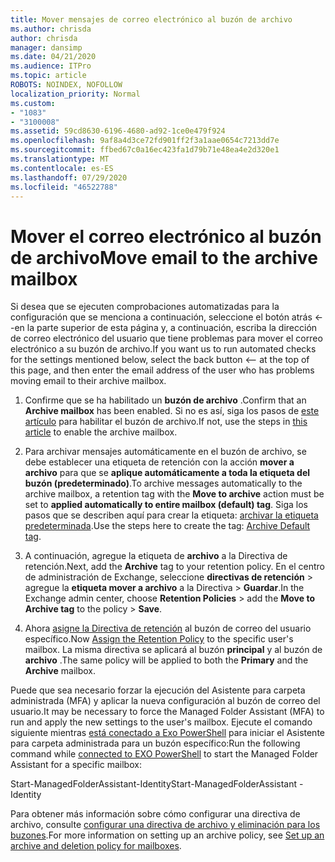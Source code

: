 ```yaml
---
title: Mover mensajes de correo electrónico al buzón de archivo
ms.author: chrisda
author: chrisda
manager: dansimp
ms.date: 04/21/2020
ms.audience: ITPro
ms.topic: article
ROBOTS: NOINDEX, NOFOLLOW
localization_priority: Normal
ms.custom:
- "1083"
- "3100008"
ms.assetid: 59cd8630-6196-4680-ad92-1ce0e479f924
ms.openlocfilehash: 9af8a4d3ce72fd901ff2f3a1aae0654c7213dd7e
ms.sourcegitcommit: ffbed67c0a16ec423fa1d79b71e48ea4e2d320e1
ms.translationtype: MT
ms.contentlocale: es-ES
ms.lasthandoff: 07/29/2020
ms.locfileid: "46522788"
---
```

# <a name="move-email-to-the-archive-mailbox"></a><span data-ttu-id="ccb1e-102">Mover el correo electrónico al buzón de archivo</span><span class="sxs-lookup"><span data-stu-id="ccb1e-102">Move email to the archive mailbox</span></span>

<span data-ttu-id="ccb1e-103">Si desea que se ejecuten comprobaciones automatizadas para la configuración que se menciona a continuación, seleccione el botón atrás <--en la parte superior de esta página y, a continuación, escriba la dirección de correo electrónico del usuario que tiene problemas para mover el correo electrónico a su buzón de archivo.</span><span class="sxs-lookup"><span data-stu-id="ccb1e-103">If you want us to run automated checks for the settings mentioned below, select the back button <-- at the top of this page, and then enter the email address of the user who has problems moving email to their archive mailbox.</span></span>

1. <span data-ttu-id="ccb1e-104">Confirme que se ha habilitado un **buzón de archivo** .</span><span class="sxs-lookup"><span data-stu-id="ccb1e-104">Confirm that an **Archive mailbox** has been enabled.</span></span> <span data-ttu-id="ccb1e-105">Si no es así, siga los pasos de [este artículo](https://docs.microsoft.com/microsoft-365/compliance/enable-archive-mailboxes) para habilitar el buzón de archivo.</span><span class="sxs-lookup"><span data-stu-id="ccb1e-105">If not, use the steps in [this article](https://docs.microsoft.com/microsoft-365/compliance/enable-archive-mailboxes) to enable the archive mailbox.</span></span>

2. <span data-ttu-id="ccb1e-106">Para archivar mensajes automáticamente en el buzón de archivo, se debe establecer una etiqueta de retención con la acción **mover a archivo** para que se **aplique automáticamente a toda la etiqueta del buzón (predeterminado)**.</span><span class="sxs-lookup"><span data-stu-id="ccb1e-106">To archive messages automatically to the archive mailbox, a retention tag with the **Move to archive** action must be set to **applied automatically to entire mailbox (default) tag**.</span></span> <span data-ttu-id="ccb1e-107">Siga los pasos que se describen aquí para crear la etiqueta: [archivar la etiqueta predeterminada](https://docs.microsoft.com/microsoft-365/compliance/set-up-an-archive-and-deletion-policy-for-mailboxes#create-a-custom-archive-default-policy-tag).</span><span class="sxs-lookup"><span data-stu-id="ccb1e-107">Use the steps here to create the tag: [Archive Default tag](https://docs.microsoft.com/microsoft-365/compliance/set-up-an-archive-and-deletion-policy-for-mailboxes#create-a-custom-archive-default-policy-tag).</span></span>

3. <span data-ttu-id="ccb1e-108">A continuación, agregue la etiqueta de **archivo** a la Directiva de retención.</span><span class="sxs-lookup"><span data-stu-id="ccb1e-108">Next, add the **Archive** tag to your retention policy.</span></span> <span data-ttu-id="ccb1e-109">En el centro de administración de Exchange, seleccione **directivas de retención** > agregue la **etiqueta mover a archivo** a la Directiva > **Guardar**.</span><span class="sxs-lookup"><span data-stu-id="ccb1e-109">In the Exchange admin center, choose **Retention Policies** > add the **Move to Archive tag** to the policy > **Save**.</span></span>

4. <span data-ttu-id="ccb1e-110">Ahora [asigne la Directiva de retención](https://docs.microsoft.com/exchange/security-and-compliance/messaging-records-management/apply-retention-policy) al buzón de correo del usuario específico.</span><span class="sxs-lookup"><span data-stu-id="ccb1e-110">Now [Assign the Retention Policy](https://docs.microsoft.com/exchange/security-and-compliance/messaging-records-management/apply-retention-policy) to the specific user's mailbox.</span></span> <span data-ttu-id="ccb1e-111">La misma directiva se aplicará al buzón **principal** y al buzón de **archivo** .</span><span class="sxs-lookup"><span data-stu-id="ccb1e-111">The same policy will be applied to both the **Primary** and the **Archive** mailbox.</span></span>

<span data-ttu-id="ccb1e-112">Puede que sea necesario forzar la ejecución del Asistente para carpeta administrada (MFA) y aplicar la nueva configuración al buzón de correo del usuario.</span><span class="sxs-lookup"><span data-stu-id="ccb1e-112">It may be necessary to force the Managed Folder Assistant (MFA) to run and apply the new settings to the user's mailbox.</span></span> <span data-ttu-id="ccb1e-113">Ejecute el comando siguiente mientras [está conectado a Exo PowerShell](https://docs.microsoft.com/powershell/exchange/exchange-online/connect-to-exchange-online-powershell/connect-to-exchange-online-powershell?view=exchange-ps) para iniciar el Asistente para carpeta administrada para un buzón específico:</span><span class="sxs-lookup"><span data-stu-id="ccb1e-113">Run the following command while [connected to EXO PowerShell](https://docs.microsoft.com/powershell/exchange/exchange-online/connect-to-exchange-online-powershell/connect-to-exchange-online-powershell?view=exchange-ps) to start the Managed Folder Assistant for a specific mailbox:</span></span>
  
<span data-ttu-id="ccb1e-114">Start-ManagedFolderAssistant-Identity<name of the mailbox></span><span class="sxs-lookup"><span data-stu-id="ccb1e-114">Start-ManagedFolderAssistant -Identity <name of the mailbox></span></span>

<span data-ttu-id="ccb1e-115">Para obtener más información sobre cómo configurar una directiva de archivo, consulte [configurar una directiva de archivo y eliminación para los buzones](https://docs.microsoft.com/microsoft-365/compliance/set-up-an-archive-and-deletion-policy-for-mailboxes#step-1-enable-archive-mailboxes-for-users).</span><span class="sxs-lookup"><span data-stu-id="ccb1e-115">For more information on setting up an archive policy, see [Set up an archive and deletion policy for mailboxes](https://docs.microsoft.com/microsoft-365/compliance/set-up-an-archive-and-deletion-policy-for-mailboxes#step-1-enable-archive-mailboxes-for-users).</span></span>
  